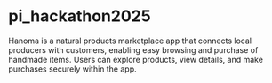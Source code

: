 # pi_hackathon2025
Hanoma is a natural products marketplace app that connects local producers with customers, enabling easy browsing and purchase of handmade items. Users can explore products, view details, and make purchases securely within the app.

